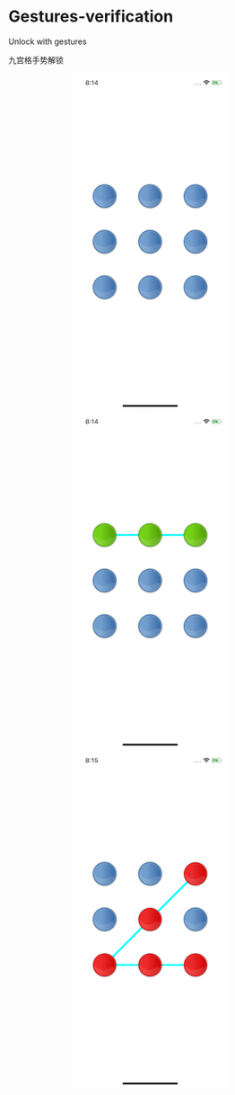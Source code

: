 # Gestures-verification
Unlock with gestures

九宫格手势解锁

<div align="center">
<img src="https://github.com/JeppHu/Gestures-verification/blob/master/Screenshot/Screen%20Shot1.png"  height="600">
<img src="https://github.com/JeppHu/Gestures-verification/blob/master/Screenshot/Screen%20Shot2.png"  height="600">
<img src="https://github.com/JeppHu/Gestures-verification/blob/master/Screenshot/Screen%20Shot3.png"  height="600">
</div>
